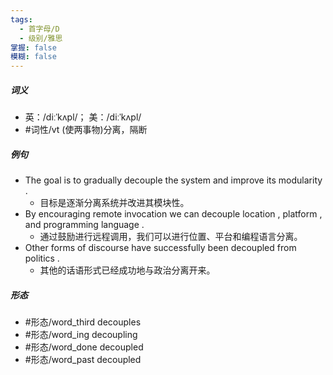 ```yaml
---
tags:
  - 首字母/D
  - 级别/雅思
掌握: false
模糊: false
---
```

##### 词义
- 英：/diːˈkʌpl/； 美：/diːˈkʌpl/
- #词性/vt  (使两事物)分离，隔断
##### 例句
- The goal is to gradually decouple the system and improve its modularity .
	- 目标是逐渐分离系统并改进其模块性。
- By encouraging remote invocation we can decouple location , platform , and programming language .
	- 通过鼓励进行远程调用，我们可以进行位置、平台和编程语言分离。
- Other forms of discourse have successfully been decoupled from politics .
	- 其他的话语形式已经成功地与政治分离开来。
##### 形态
- #形态/word_third decouples
- #形态/word_ing decoupling
- #形态/word_done decoupled
- #形态/word_past decoupled
